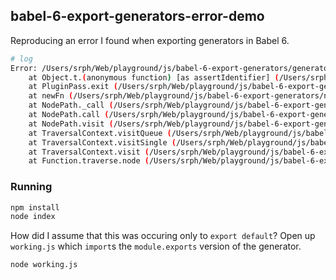 ## babel-6-export-generators-error-demo
Reproducing an error I found when exporting generators in Babel 6.

```bash
# log
Error: /Users/srph/Web/playground/js/babel-6-export-generators/generator.js: Expected type "Identifier" with option {}
    at Object.t.(anonymous function) [as assertIdentifier] (/Users/srph/Web/playground/js/babel-6-export-generators/node_modules/babel-types/lib/index.js:78:13)
    at PluginPass.exit (/Users/srph/Web/playground/js/babel-6-export-generators/node_modules/babel-plugin-transform-regenerator/lib/visit.js:92:9)
    at newFn (/Users/srph/Web/playground/js/babel-6-export-generators/node_modules/babel-traverse/lib/visitors.js:276:19)
    at NodePath._call (/Users/srph/Web/playground/js/babel-6-export-generators/node_modules/babel-traverse/lib/path/context.js:74:18)
    at NodePath.call (/Users/srph/Web/playground/js/babel-6-export-generators/node_modules/babel-traverse/lib/path/context.js:46:17)
    at NodePath.visit (/Users/srph/Web/playground/js/babel-6-export-generators/node_modules/babel-traverse/lib/path/context.js:116:8)
    at TraversalContext.visitQueue (/Users/srph/Web/playground/js/babel-6-export-generators/node_modules/babel-traverse/lib/context.js:153:16)
    at TraversalContext.visitSingle (/Users/srph/Web/playground/js/babel-6-export-generators/node_modules/babel-traverse/lib/context.js:113:19)
    at TraversalContext.visit (/Users/srph/Web/playground/js/babel-6-export-generators/node_modules/babel-traverse/lib/context.js:197:19)
    at Function.traverse.node (/Users/srph/Web/playground/js/babel-6-export-generators/node_modules/babel-traverse/lib/index.js:139:17)
```

### Running
```bash
npm install
node index
```

How did I assume that this was occuring only to `export default`? Open up `working.js` which `import`s the `module.exports` version of the generator.
```bash
node working.js
```